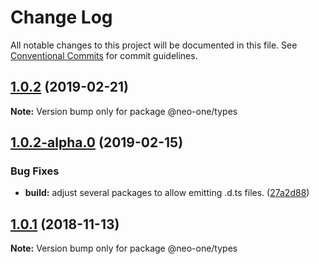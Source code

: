 # Change Log

All notable changes to this project will be documented in this file.
See [Conventional Commits](https://conventionalcommits.org) for commit guidelines.

## [1.0.2](https://github.com/neo-one-suite/neo-one/compare/@neo-one/types@1.0.2-alpha.0...@neo-one/types@1.0.2) (2019-02-21)

**Note:** Version bump only for package @neo-one/types





## [1.0.2-alpha.0](https://github.com/neo-one-suite/neo-one/compare/@neo-one/types@1.0.1...@neo-one/types@1.0.2-alpha.0) (2019-02-15)


### Bug Fixes

* **build:** adjust several packages to allow emitting .d.ts files. ([27a2d88](https://github.com/neo-one-suite/neo-one/commit/27a2d88))





## [1.0.1](https://github.com/neo-one-suite/neo-one/compare/@neo-one/types@1.0.0...@neo-one/types@1.0.1) (2018-11-13)

**Note:** Version bump only for package @neo-one/types
